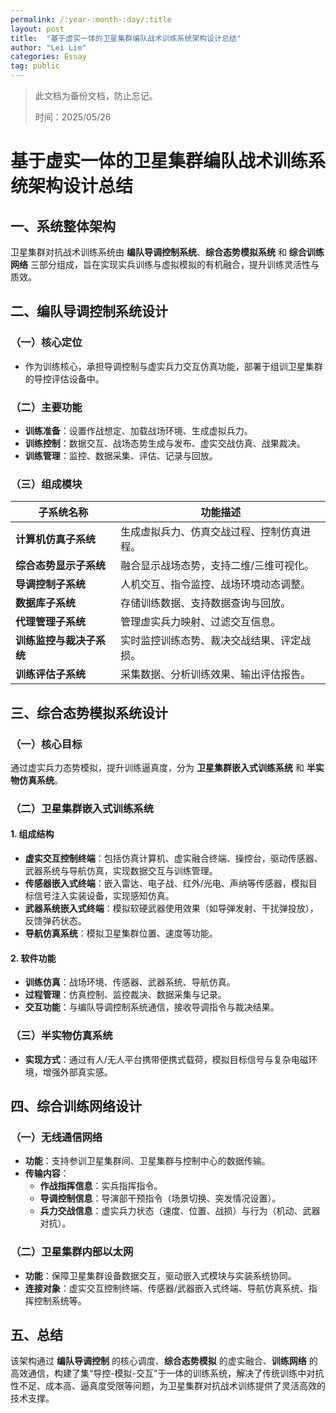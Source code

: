 ```yaml
---
permalink: /:year-:month-:day/:title
layout: post
title:  "基于虚实一体的卫星集群编队战术训练系统架构设计总结"
author: "Lei Lie"
categories: Essay
tag: public 
---
```


> 此文档为备份文档，防止忘记。
>
> 时间：2025/05/26

# 基于虚实一体的卫星集群编队战术训练系统架构设计总结

## 一、系统整体架构

卫星集群对抗战术训练系统由 **编队导调控制系统**、**综合态势模拟系统** 和 **综合训练网络** 三部分组成，旨在实现实兵训练与虚拟模拟的有机融合，提升训练灵活性与质效。

## 二、编队导调控制系统设计

### （一）核心定位

- 作为训练核心，承担导调控制与虚实兵力交互仿真功能，部署于组训卫星集群的导控评估设备中。

### （二）主要功能

- **训练准备**：设置作战想定、加载战场环境、生成虚拟兵力。
- **训练控制**：数据交互、战场态势生成与发布、虚实交战仿真、战果裁决。
- **训练管理**：监控、数据采集、评估、记录与回放。

### （三）组成模块

| 子系统名称 | 功能描述 |
|------------------|--------------------------------------------------------------------------|
| **计算机仿真子系统** | 生成虚拟兵力、仿真交战过程、控制仿真进程。 |
| **综合态势显示子系统** | 融合显示战场态势，支持二维/三维可视化。 |
| **导调控制子系统** | 人机交互、指令监控、战场环境动态调整。 |
| **数据库子系统** | 存储训练数据、支持数据查询与回放。 |
| **代理管理子系统** | 管理虚实兵力映射、过滤交互信息。 |
| **训练监控与裁决子系统** | 实时监控训练态势、裁决交战结果、评定战损。 |
| **训练评估子系统** | 采集数据、分析训练效果、输出评估报告。 |

## 三、综合态势模拟系统设计

### （一）核心目标

通过虚实兵力态势模拟，提升训练逼真度，分为 **卫星集群嵌入式训练系统** 和 **半实物仿真系统**。

### （二）卫星集群嵌入式训练系统

#### 1. 组成结构

- **虚实交互控制终端**：包括仿真计算机、虚实融合终端、操控台，驱动传感器、武器系统与导航仿真，实现数据交互与训练管理。
- **传感器嵌入式终端**：嵌入雷达、电子战、红外/光电、声纳等传感器，模拟目标信号注入实装设备，实现感知仿真。
- **武器系统嵌入式终端**：模拟软硬武器使用效果（如导弹发射、干扰弹投放），反馈弹药状态。
- **导航仿真系统**：模拟卫星集群位置、速度等功能。

#### 2. 软件功能

- **训练仿真**：战场环境、传感器、武器系统、导航仿真。
- **过程管理**：仿真控制、监控裁决、数据采集与记录。
- **交互功能**：与编队导调控制系统通信，接收导调指令与裁决结果。

### （三）半实物仿真系统

- **实现方式**：通过有人/无人平台携带便携式载荷，模拟目标信号与复杂电磁环境，增强外部真实感。

## 四、综合训练网络设计

### （一）无线通信网络

- **功能**：支持参训卫星集群间、卫星集群与控制中心的数据传输。
- **传输内容**：
  - **作战指挥信息**：实兵指挥指令。
  - **导调控制信息**：导演部干预指令（场景切换、突发情况设置）。
  - **兵力交战信息**：虚实兵力状态（速度、位置、战损）与行为（机动、武器对抗）。

### （二）卫星集群内部以太网

- **功能**：保障卫星集群设备数据交互，驱动嵌入式模块与实装系统协同。
- **连接对象**：虚实交互控制终端、传感器/武器嵌入式终端、导航仿真系统、指挥控制系统等。

## 五、总结

该架构通过 **编队导调控制** 的核心调度、**综合态势模拟** 的虚实融合、**训练网络** 的高效通信，构建了集“导控-模拟-交互”于一体的训练系统，解决了传统训练中对抗性不足、成本高、逼真度受限等问题，为卫星集群对抗战术训练提供了灵活高效的技术支撑。